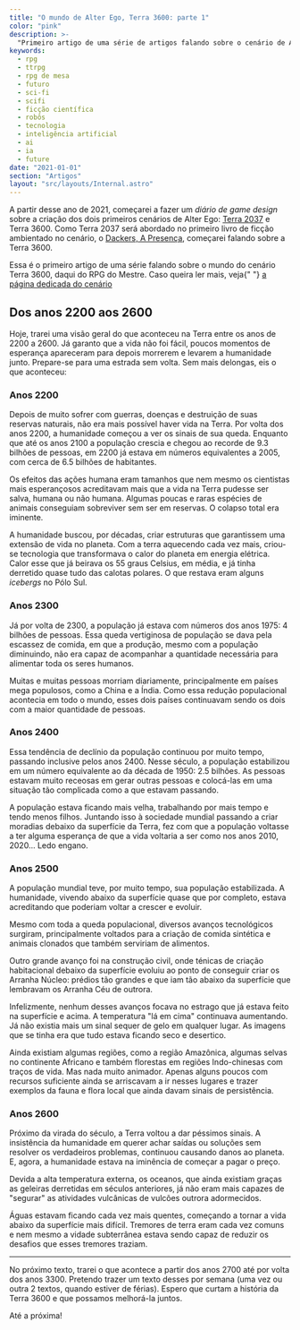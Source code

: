 ```yaml
---
title: "O mundo de Alter Ego, Terra 3600: parte 1"
color: "pink"
description: >-
  "Primeiro artigo de uma série de artigos falando sobre o cenário de Alter Ego, Terra 3600."
keywords:
  - rpg
  - ttrpg
  - rpg de mesa
  - futuro
  - sci-fi
  - scifi
  - ficção científica
  - robôs
  - tecnologia
  - inteligência artificial
  - ai
  - ia
  - future
date: "2021-01-01"
section: "Artigos"
layout: "src/layouts/Internal.astro"
---
```


A partir desse ano de 2021, começarei a fazer um _diário de game design_ sobre a criação dos dois primeiros cenários de Alter Ego: [Terra 2037] e Terra 3600. Como Terra 2037 será abordado no primeiro livro de ficção ambientado no cenário, o [Dackers, A Presença], começarei falando sobre a Terra 3600.

  <span>
    Essa é o primeiro artigo de uma série falando sobre o mundo do cenário Terra
    3600, daqui do RPG do Mestre. Caso queira ler mais, veja{" "}
    <a
      href="alter-ego/cenarios/terra-3600/"
      title="Alter Ego > Cenários > Terra 3600"
    >
      a página dedicada do cenário
    </a>
  </span>

## Dos anos 2200 aos 2600

Hoje, trarei uma visão geral do que aconteceu na Terra entre os anos de 2200 a 2600. Já garanto que a vida não foi fácil, poucos momentos de esperança apareceram para depois morrerem e levarem a humanidade junto. Prepare-se para uma estrada sem volta. Sem mais delongas, eis o que aconteceu:

### Anos 2200

Depois de muito sofrer com guerras, doenças e destruição de suas reservas naturais, não era mais possível haver vida na Terra. Por volta dos anos 2200, a humanidade começou a ver os sinais de sua queda. Enquanto que até os anos 2100 a população crescia e chegou ao recorde de 9.3 bilhões de pessoas, em 2200 já estava em números equivalentes a 2005, com cerca de 6.5 bilhões de habitantes.

Os efeitos das ações humana eram tamanhos que nem mesmo os cientistas mais esperançosos acreditavam mais que a vida na Terra pudesse ser salva, humana ou não humana. Algumas poucas e raras espécies de animais conseguiam sobreviver sem ser em reservas. O colapso total era iminente.

A humanidade buscou, por décadas, criar estruturas que garantissem uma extensão de vida no planeta. Com a terra aquecendo cada vez mais, criou-se tecnologia que transformava o calor do planeta em energia elétrica. Calor esse que já beirava os 55 graus Celsius, em média, e já tinha derretido quase tudo das calotas polares. O que restava eram alguns _icebergs_ no Pólo Sul.

### Anos 2300

Já por volta de 2300, a população já estava com números dos anos 1975: 4 bilhões de pessoas. Essa queda vertiginosa de população se dava pela escassez de comida, em que a produção, mesmo com a população diminuindo, não era capaz de acompanhar a quantidade necessária para alimentar toda os seres humanos.

Muitas e muitas pessoas morriam diariamente, principalmente em países mega populosos, como a China e a Índia. Como essa redução populacional acontecia em todo o mundo, esses dois países continuavam sendo os dois com a maior quantidade de pessoas.

### Anos 2400

Essa tendência de declínio da população continuou por muito tempo, passando inclusive pelos anos 2400. Nesse século, a população estabilizou em um número equivalente ao da década de 1950: 2.5 bilhões. As pessoas estavam muito receosas em gerar outras pessoas e colocá-las em uma situação tão complicada como a que estavam passando.

A população estava ficando mais velha, trabalhando por mais tempo e tendo menos filhos. Juntando isso à sociedade mundial passando a criar moradias debaixo da superfície da Terra, fez com que a população voltasse a ter alguma esperança de que a vida voltaria a ser como nos anos 2010, 2020... Ledo engano.

### Anos 2500

A população mundial teve, por muito tempo, sua população estabilizada. A humanidade, vivendo abaixo da superfície quase que por completo, estava acreditando que poderiam voltar a crescer e evoluir.

Mesmo com toda a queda populacional, diversos avanços tecnológicos surgiram, principalmente voltados para a criação de comida sintética e animais clonados que também serviriam de alimentos.

Outro grande avanço foi na construção civil, onde ténicas de criação habitacional debaixo da superfície evoluiu ao ponto de conseguir criar os Arranha Núcleo: prédios tão grandes e que iam tão abaixo da superfície que lembravam os Arranha Céu de outrora.

Infelizmente, nenhum desses avanços focava no estrago que já estava feito na superfície e acima. A temperatura "lá em cima" continuava aumentando. Já não existia mais um sinal sequer de gelo em qualquer lugar. As imagens que se tinha era que tudo estava ficando seco e desertico.

Ainda existiam algumas regiões, como a região Amazônica, algumas selvas no continente Africano e também florestas em regiões Indo-chinesas com traços de vida. Mas nada muito animador. Apenas alguns poucos com recursos suficiente ainda se arriscavam a ir nesses lugares e trazer exemplos da fauna e flora local que ainda davam sinais de persistência.

### Anos 2600

Próximo da virada do século, a Terra voltou a dar péssimos sinais. A insistência da humanidade em querer achar saídas ou soluções sem resolver os verdadeiros problemas, continuou causando danos ao planeta. E, agora, a humanidade estava na iminência de começar a pagar o preço.

Devida a alta temperatura externa, os oceanos, que ainda existiam graças as geleiras derretidas em séculos anteriores, já não eram mais capazes de "segurar" as atividades vulcânicas de vulcões outrora adormecidos.

Águas estavam ficando cada vez mais quentes, começando a tornar a vida abaixo da superfície mais difícil. Tremores de terra eram cada vez comuns e nem mesmo a vidade subterrânea estava sendo capaz de reduzir os desafios que esses tremores traziam.

---

No próximo texto, trarei o que acontece a partir dos anos 2700 até por volta dos anos 3300. Pretendo trazer um texto desses por semana (uma vez ou outra 2 textos, quando estiver de férias). Espero que curtam a história da Terra 3600 e que possamos melhorá-la juntos.

Até a próxima!

[terra 2037]: /alter-ego/cenarios/terra-2037/
[dackers, a presença]: /alter-ego/ficcao/dackers/
